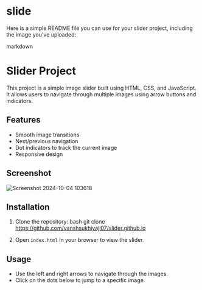 # slide

Here is a simple README file you can use for your slider project, including the image you've uploaded:

markdown
# Slider Project

This project is a simple image slider built using HTML, CSS, and JavaScript. It allows users to navigate through multiple images using arrow buttons and indicators.

## Features

- Smooth image transitions
- Next/previous navigation
- Dot indicators to track the current image
- Responsive design

## Screenshot

![Screenshot 2024-10-04 103618](https://github.com/user-attachments/assets/3d4a5a54-cade-4911-8d86-7c54c4ed2f3b)


## Installation

1. Clone the repository:
   bash
   git clone https://github.com/vanshsukhiyaji07/slider.github.io
  
2. Open `index.html` in your browser to view the slider.

## Usage

- Use the left and right arrows to navigate through the images.
- Click on the dots below to jump to a specific image.

